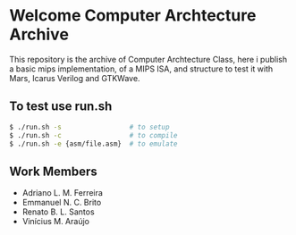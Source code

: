 # Welcome Computer Archtecture Archive
This repository is the archive of Computer Archtecture Class,
here i publish a basic mips implementation, of a MIPS ISA,
and structure to test it with Mars, Icarus Verilog and GTKWave.

## To test use run.sh
```sh
$ ./run.sh -s                 # to setup
$ ./run.sh -c                 # to compile
$ ./run.sh -e {asm/file.asm}  # to emulate
```

## Work Members
- Adriano L. M. Ferreira
- Emmanuel N. C. Brito
- Renato B. L. Santos
- Vinícius M. Araújo
